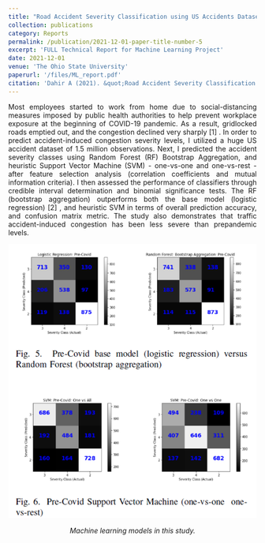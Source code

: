 ```yaml
---
title: "Road Accident Severity Classification using US Accidents Dataset"
collection: publications
category: Reports
permalink: /publication/2021-12-01-paper-title-number-5
excerpt: 'FULL Technical Report for Machine Learning Project'
date: 2021-12-01
venue: 'The Ohio State University'
paperurl: '/files/ML_report.pdf'
citation: 'Dahir A (2021). &quot;Road Accident Severity Classification using US Accidents Dataset.&quot; <i>The Ohio State University</i>.'
---
```


<p align="justify">Most employees started to work from home due to social-distancing measures imposed by public health authorities to help prevent workplace
exposure at the beginning of COVID-19 pandemic. As a result, gridlocked roads emptied out, and the congestion declined very sharply [1] . In order to predict accident-induced congestion severity levels, I utilized a huge US accident dataset of 1.5 million observations. Next, I predicted the accident severity classes using Random Forest (RF) Bootstrap Aggregation, and heuristic Support Vector Machine (SVM) - one-vs-one and one-vs-rest - after feature selection analysis (correlation coefficients and mutual information criteria). I then assessed the performance of classifiers through credible interval determination and binomial significance tests. The RF (bootstrap aggregation) outperforms both the base model (logistic regression) [2] , and heuristic SVM in terms of overall prediction accuracy, and confusion matrix metric. The study also demonstrates that traffic accident-induced congestion has been less severe than prepandemic levels.</p>

<p align="center"> <img src="/images/ML_model.png" style = "border:0"> </p>
<p font size = "8" align="center"><i> Machine learning models in this study. </i></p>
